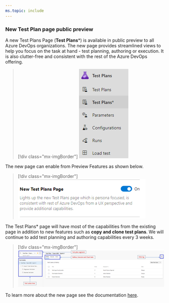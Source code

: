 ```yaml
---
ms.topic: include
---
```


### New Test Plan page public preview
 
A new Test Plans Page (**Test Plans***) is available in public preview to all Azure DevOps organizations. The new page provides streamlined views to help you focus on the task at hand - test planning, authoring or execution. It is also clutter-free and consistent with the rest of the Azure DevOps offering.

> [!div class="mx-imgBorder"]
> ![Badge](../../_img/154_22.png "New test plan page")

The new page can enable from Preview Features as shown below. 

> [!div class="mx-imgBorder"]
> ![Badge](../../_img/154_23.png "Enable new Test Plans page")

The Test Plans* page will have most of the capabilities from the existing page in addition to new features such as **copy and clone test plans**. We will continue to add test planning and authoring capabilities every 3 weeks.

> [!div class="mx-imgBorder"]
> ![Badge](../../_img/154_24.png "New Test Plans page features")

To learn more about the new page see the documentation [here](https://docs.microsoft.com/en-us/azure/devops/test/new-test-plans-page?view=azure-devops).